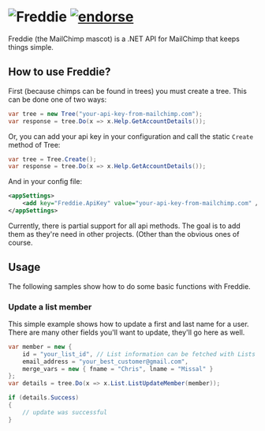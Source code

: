 ![Freddie](https://raw.github.com/ChrisMissal/Freddie/master/freddie.jpg) [![endorse](http://api.coderwall.com/chrismissal/endorsecount.png)](http://coderwall.com/chrismissal)
=======

Freddie (the MailChimp mascot) is a .NET API for MailChimp that keeps things simple.

How to use Freddie?
-------------------

First (because chimps can be found in trees) you must create a tree. This can be done one of two ways:

```csharp
var tree = new Tree("your-api-key-from-mailchimp.com");
var response = tree.Do(x => x.Help.GetAccountDetails());
```

Or, you can add your api key in your configuration and call the static `Create` method of Tree:

```csharp
var tree = Tree.Create();
var response = tree.Do(x => x.Help.GetAccountDetails());
```

And in your config file:

```xml
<appSettings>
    <add key="Freddie.ApiKey" value="your-api-key-from-mailchimp.com" />
</appSettings>
```

Currently, there is partial support for all api methods. The goal is to add them as they're need in other projects. (Other than the obvious ones of course.

## Usage

The following samples show how to do some basic functions with Freddie.

### Update a list member

This simple example shows how to update a first and last name for a user. There are many other fields you'll want to update, they'll go here as well.

```csharp
var member = new {
    id = "your_list_id", // List information can be fetched with Lists => tree.Do(x => x.List.Lists());
    email_address = "your_best_customer@gmail.com",
    merge_vars = new { fname = "Chris", lname = "Missal" }
};
var details = tree.Do(x => x.List.ListUpdateMember(member));

if (details.Success)
{
    // update was successful
}
```
